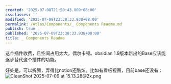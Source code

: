 ```yaml
---
created: '2025-07-08T21:50:43.809+08:00'
cssclasses: ''
modified: '2025-07-09T23:38:33.938+08:00'
permalink: /Atlas/Components/_ Components Readme.md
publish: true
published: '2025-07-09T23:38:33.938+08:00'
title: _ Components Readme
---
```

这个插件收费，且空间占用太大，偶尔卡顿。obsidian 1.9版本新出的Base应该能逐步替代这个插件的功能。

好处是，可以折腾，弄得比notion还酷炫。比如有看板视图，目前base还没有：
![CleanShot 2025-07-09 at 15.13.28@2x.png](https://pub-pic.oldwinter.top/2025/07/d7e6f2e1cb071b81f61f7bdd75243357.png)

